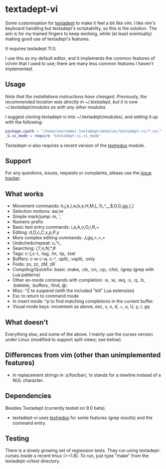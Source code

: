textadept-vi
============

Some customisation for [textadept](http://foicica.com/textadept) to make it
feel a bit like vim.  I like vim's keyboard handling but textadept's
scriptability, so this is the solution.  The aim is for my trained fingers
to keep working, while (at least eventually) making good use of textadept's
features.

It requires textadept 11.0.

I use this as my default editor, and it implements the common features of
vi/vim that I used to use; there are many less common features I haven't
implemented.

Usage
-----
*Note that the installations instructions have changed.*
*Previously, the recommended location was directly in ~/.textadept,
but it is now ~/.textadept/modules as with any other modules.*

I suggest cloning textadept-vi into ~/.textadept/modules/, and setting it up with the
following:

```lua
package.cpath = "/home/username/.textadept/modules/textadept-vi/?.so;" .. package.cpath
_G.vi_mode = require 'textadept-vi.vi_mode'
```

Textadept-vi also requires a recent version of the
[textredux](https://rgieseke.github.io/textredux/) module.

Support
-------
For any questions, issues, requests or complaints, please use the [issue
tracker](https://github.com/jugglerchris/textadept-vi/issues).

What works
----------
* Movement commands: h,j,k,l,w,b,e,H,M,L,%,^,_,$,0,G,gg,{,}
* Selection motions: aw,iw
* Simple mark/jump: m, ', `
* Numeric prefix
* Basic text entry commands: i,a,A,o,O,r,R,~
* Editing: d,D,c,C,x,p,P,y
* More complex editing commands: J,gq,>,<,=
* Undo/redo/repeat: u,^r,.
* Searching: /,?,n,N,*,#
* Tags: c-],c-t, :tag, :tn, :tp, :tsel
* Buffers: c-w c-w, c-^, :split, :vsplit, :only
* Folds: zo, zc, zM, zR
* Compiling/Quickfix: basic :make, :cb, :cn, :cp, :clist, :lgrep (grep with Lua patterns)
* Other ex-mode commands with completion: :e, :w, :wq, :x, :q, :b, :bdelete, :buffers, :find, @:
* Misc: ^Z to suspend (with the included "kill" Lua extension)
* Esc to return to command mode
* In insert mode: ^p to find matching completions in the current buffer.
* Visual mode keys: movement as above, esc, v, x, d, ~, u, U, y, r, gq

What doesn't
------------
Everything else, and some of the above.  I mainly use the curses version
under Linux (modified to support split views; see below).

Differences from vim (other than unimplemented features)
--------------------------------------------------------
* In replacement strings in :s/foo/bar/, \n stands for a newline instead of
a NUL character.

Dependencies
------------
Besides Textadept (currently tested on 9.0 beta).
* textadept-vi uses [textredux](http://rgieseke.github.io/textredux/)
  for some features (grep results) and the command entry.

Testing
-------
There is a slowly growing set of regression tests.  They run using
textadept-curses inside a recent tmux (>=1.8).  To run, just type "make"
from the textadept-vi/test directory.

